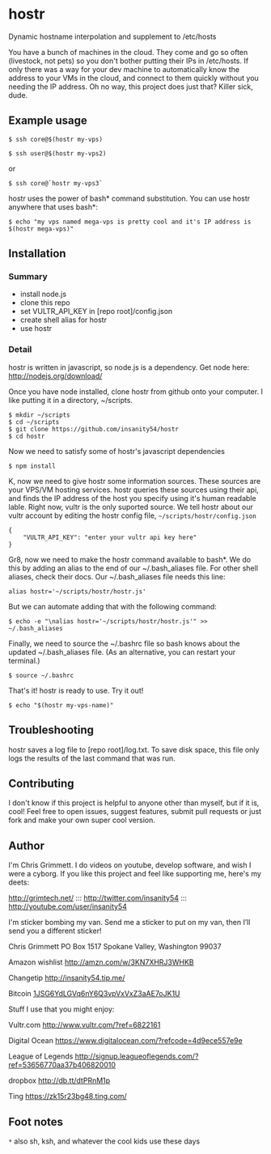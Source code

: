 # hostr
Dynamic hostname interpolation and supplement to /etc/hosts

You have a bunch of machines in the cloud. They come and go so often (livestock, not pets) so you don't bother putting their IPs in /etc/hosts. If only there was a way for your dev machine to automatically know the address to your VMs in the cloud, and connect to them quickly without you needing the IP address. Oh no way, this project does just that? Killer sick, dude.

## Example usage

    $ ssh core@$(hostr my-vps)

    $ ssh user@$(hostr my-vps2)
    
or
    
    $ ssh core@`hostr my-vps3`
    
hostr uses the power of bash* command substitution. You can use hostr anywhere that uses bash*:

    $ echo "my vps named mega-vps is pretty cool and it's IP address is $(hostr mega-vps)"


## Installation

### Summary

  - install node.js
  - clone this repo
  - set VULTR_API_KEY in [repo root]/config.json
  - create shell alias for hostr
  - use hostr 
  
### Detail

hostr is written in javascript, so node.js is a dependency. Get node here: http://nodejs.org/download/

Once you have node installed, clone hostr from github onto your computer. I like putting it in a directory, ~/scripts.

    $ mkdir ~/scripts
    $ cd ~/scripts
    $ git clone https://github.com/insanity54/hostr
    $ cd hostr
  
Now we need to satisfy some of hostr's javascript dependencies

    $ npm install
    
K, now we need to give hostr some information sources. These sources are your VPS/VM hosting services. hostr queries these sources using their api, and finds the IP address of the host you specify using it's human readable lable. Right now, vultr is the only suported source. We tell hostr about our vultr account by editing the hostr config file, `~/scripts/hostr/config.json`

    {
        "VULTR_API_KEY": "enter your vultr api key here"
    }
  
Gr8, now we need to make the hostr command available to bash*. We do this by adding an alias to the end of our ~/.bash_aliases file. For other shell aliases, check their docs. Our ~/.bash_aliases file needs this line:

    alias hostr='~/scripts/hostr/hostr.js'
    
But we can automate adding that with the following command:

    $ echo -e "\nalias hostr='~/scripts/hostr/hostr.js'" >> ~/.bash_aliases

Finally, we need to source the ~/.bashrc file so bash knows about the updated ~/.bash_aliases file. (As an alternative, you can restart your terminal.)

    $ source ~/.bashrc
  
That's it! hostr is ready to use. Try it out!

    $ echo "$(hostr my-vps-name)"



## Troubleshooting

hostr saves a log file to [repo root]/log.txt. To save disk space, this file only logs the results of the last command that was run.
    

## Contributing

I don't know if this project is helpful to anyone other than myself, but if it is, cool! Feel free to open issues, suggest features, submit pull requests or just fork and make your own super cool version.


## Author

I'm Chris Grimmett. I do videos on youtube, develop software, and wish I were a cyborg. If you like this project and feel like supporting me, here's my deets:

http://grimtech.net/ ::: http://twitter.com/insanity54 ::: http://youtube.com/user/insanity54

I'm sticker bombing my van. Send me a sticker to put on my van, then I’ll send you a different sticker!

Chris Grimmett
PO Box 1517
Spokane Valley, Washington 99037

Amazon wishlist
http://amzn.com/w/3KN7XHRJ3WHKB

Changetip
http://insanity54.tip.me/

Bitcoin
[1JSG6YdLGVq6nY6Q3vpVxVxZ3aAE7oJK1U](bitcoin:1JSG6YdLGVq6nY6Q3vpVxVxZ3aAE7oJK1U)


Stuff I use that you might enjoy:

Vultr.com
http://www.vultr.com/?ref=6822161

Digital Ocean
https://www.digitalocean.com/?refcode=4d9ece557e9e

League of Legends
http://signup.leagueoflegends.com/?ref=53656770aa37b406820010

dropbox
http://db.tt/dtPRnM1p

Ting
https://zk15r23bg48.ting.com/


## Foot notes

`*` also sh, ksh, and whatever the cool kids use these days
